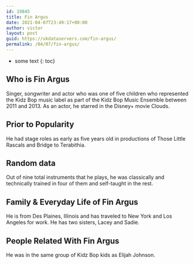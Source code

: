 ```yaml
---
id: 19845
title: Fin Argus
date: 2021-04-07T23:49:17+00:00
author: victor
layout: post
guid: https://ukdataservers.com/fin-argus/
permalink: /04/07/fin-argus/
---
```


* some text
{: toc}


## Who is Fin Argus



Singer, songwriter and actor who was one of five children who represented the Kidz Bop music label as part of the Kidz Bop Music Ensemble between 2011 and 2013. As an actor, he starred in the Disney+ movie Clouds.

                
                
                
## Prior to Popularity



He had stage roles as early as five years old in productions of Those Little Rascals and Bridge to Terabithia.

                
                
                
## Random data



Out of nine total instruments that he plays, he was classically and technically trained in four of them and self-taught in the rest.

                
                
                
## Family & Everyday Life of Fin Argus



He is from Des Plaines, Illinois and has traveled to New York and Los Angeles for work. He has two sisters, Lacey and Sadie. 

                
                
                
## People Related With Fin Argus



He was in the same group of Kidz Bop kids as Elijah Johnson.

                
              
            
          
          
          